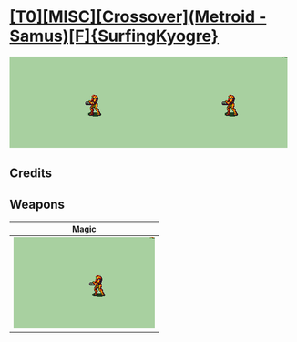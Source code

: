 # [\[T0\]\[MISC\]\[Crossover\]\(Metroid - Samus\)\[F\]{SurfingKyogre}](./)

<img src="./6.%20Magic/Magic_000.png" alt="[T0][MISC][Crossover](Metroid - Samus)[F]{SurfingKyogre} standing" />

## Credits



## Weapons


|Magic |
|  :---: |
| <img alt="Magic animation" src="./6.%20Magic/Magic.gif" /> |
